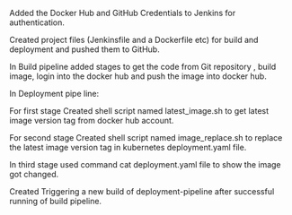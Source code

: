 Added the Docker Hub and GitHub Credentials to Jenkins for authentication.

Created project files (Jenkinsfile and a Dockerfile etc) for build and deployment and pushed them to GitHub.

In Build pipeline added stages to get the code from Git repository , build image, login into the docker hub and push the image into docker hub.


In Deployment pipe line:

For first stage Created shell script named latest_image.sh to get latest image version tag from docker hub account.

For second stage Created shell script named image_replace.sh to replace the latest image version tag in kubernetes deployment.yaml file.

In third stage used command cat deployment.yaml file to show the image got changed.

Created Triggering a new build of deployment-pipeline after successful running of build pipeline.
